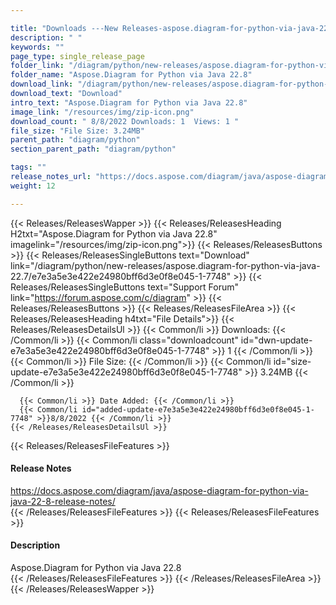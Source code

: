 ```yaml
---

title: "Downloads ---New Releases-aspose.diagram-for-python-via-java-22.7"
description: " "
keywords: ""
page_type: single_release_page
folder_link: "/diagram/python/new-releases/aspose.diagram-for-python-via-java-22.7/"
folder_name: "Aspose.Diagram for Python via Java 22.8"
download_link: "/diagram/python/new-releases/aspose.diagram-for-python-via-java-22.7/e7e3a5e3e422e24980bff6d3e0f8e045-1-7748"
download_text: "Download"
intro_text: "Aspose.Diagram for Python via Java 22.8"
image_link: "/resources/img/zip-icon.png"
download_count: " 8/8/2022 Downloads: 1  Views: 1 "
file_size: "File Size: 3.24MB"
parent_path: "diagram/python"
section_parent_path: "diagram/python"

tags: ""
release_notes_url: "https://docs.aspose.com/diagram/java/aspose-diagram-for-python-via-java-22-8-release-notes/"
weight: 12

---
```


{{< Releases/ReleasesWapper >}}
  {{< Releases/ReleasesHeading H2txt="Aspose.Diagram for Python via Java 22.8" imagelink="/resources/img/zip-icon.png">}}
  {{< Releases/ReleasesButtons >}}
    {{< Releases/ReleasesSingleButtons text="Download" link="/diagram/python/new-releases/aspose.diagram-for-python-via-java-22.7/e7e3a5e3e422e24980bff6d3e0f8e045-1-7748" >}}
    {{< Releases/ReleasesSingleButtons text="Support Forum" link="https://forum.aspose.com/c/diagram" >}}
  {{< Releases/ReleasesButtons >}}
  {{< Releases/ReleasesFileArea >}}
    {{< Releases/ReleasesHeading h4txt="File Details">}}
    {{< Releases/ReleasesDetailsUl >}}
      {{< Common/li >}} Downloads: {{< /Common/li >}}
      {{< Common/li class="downloadcount" id="dwn-update-e7e3a5e3e422e24980bff6d3e0f8e045-1-7748" >}} 1 {{< /Common/li >}}
      {{< Common/li >}} File Size: {{< /Common/li >}}
      {{< Common/li id="size-update-e7e3a5e3e422e24980bff6d3e0f8e045-1-7748" >}} 3.24MB {{< /Common/li >}}

      {{< Common/li >}} Date Added: {{< /Common/li >}}
      {{< Common/li id="added-update-e7e3a5e3e422e24980bff6d3e0f8e045-1-7748" >}}8/8/2022 {{< /Common/li >}}
    {{< /Releases/ReleasesDetailsUl >}}

  {{< Releases/ReleasesFileFeatures >}}
      <h4>Release Notes</h4><div><a href='https://docs.aspose.com/diagram/java/aspose-diagram-for-python-via-java-22-8-release-notes/'>https://docs.aspose.com/diagram/java/aspose-diagram-for-python-via-java-22-8-release-notes/</a></div>
  {{< /Releases/ReleasesFileFeatures >}}
  {{< Releases/ReleasesFileFeatures >}}
      <h4>Description</h4><div class="HTMLDescription">Aspose.Diagram for Python via Java 22.8</div>
  {{< /Releases/ReleasesFileFeatures >}}
 {{< /Releases/ReleasesFileArea >}}
{{< /Releases/ReleasesWapper >}}


